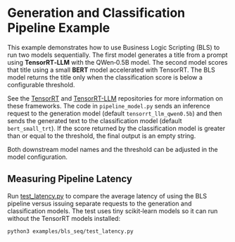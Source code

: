 # Generation and Classification Pipeline Example

This example demonstrates how to use Business Logic Scripting (BLS) to
run two models sequentially. The first model generates a title from a
prompt using **TensorRT‑LLM** with the QWen‑0.5B model. The second model
scores that title using a small **BERT** model accelerated with
TensorRT. The BLS model returns the title only when the classification
score is below a configurable threshold.

See the [TensorRT](https://github.com/NVIDIA/TensorRT) and [TensorRT-LLM](https://github.com/NVIDIA/TensorRT-LLM) repositories for more information on these frameworks.
The code in `pipeline_model.py` sends an inference request to the
generation model (default `tensorrt_llm_qwen0.5b`) and then sends the
generated text to the classification model (default `bert_small_trt`).
If the score returned by the classification model is greater than or
equal to the threshold, the final output is an empty string.

Both downstream model names and the threshold can be adjusted in the
model configuration.

## Measuring Pipeline Latency

Run [test_latency.py](test_latency.py) to compare the average latency of
using the BLS pipeline versus issuing separate requests to the
generation and classification models. The test uses tiny scikit‑learn
models so it can run without the TensorRT models installed:

```bash
python3 examples/bls_seq/test_latency.py
```

